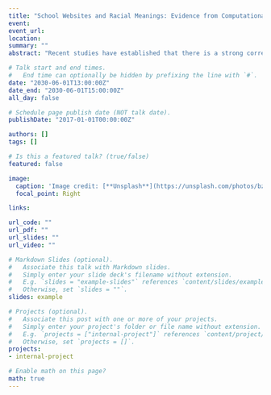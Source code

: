 ```yaml
---
title: "School Websites and Racial Meanings: Evidence from Computational Text Analysis and Online Experiments, joint with Nick Camp and Jae Yeon Kim"
event: 
event_url: 
location: 
summary: ""
abstract: "Recent studies have established that there is a strong correlation between charter schools and school segregation. We identify linguistic and psychological mechanisms that tie them together. We scraped mission statements from 5,334 charter school websites across the United States. Computational text analysis of these mission statements describes that the languages used in these schools significantly vary by race (white/black) and poverty. Online experiments support the theory that racially coded linguistic cues influence how viewers perceive racial demographics and valuations of different schools. The findings have implications for educational inequality in general and school segregation in particular. The methods we use also illustrate how the combination of natural language processing and online experiments strengthens both internal and external validity."

# Talk start and end times.
#   End time can optionally be hidden by prefixing the line with `#`.
date: "2030-06-01T13:00:00Z"
date_end: "2030-06-01T15:00:00Z"
all_day: false

# Schedule page publish date (NOT talk date).
publishDate: "2017-01-01T00:00:00Z"

authors: []
tags: []

# Is this a featured talk? (true/false)
featured: false

image:
  caption: 'Image credit: [**Unsplash**](https://unsplash.com/photos/bzdhc5b3Bxs)'
  focal_point: Right

links:

url_code: ""
url_pdf: ""
url_slides: ""
url_video: ""

# Markdown Slides (optional).
#   Associate this talk with Markdown slides.
#   Simply enter your slide deck's filename without extension.
#   E.g. `slides = "example-slides"` references `content/slides/example-slides.md`.
#   Otherwise, set `slides = ""`.
slides: example

# Projects (optional).
#   Associate this post with one or more of your projects.
#   Simply enter your project's folder or file name without extension.
#   E.g. `projects = ["internal-project"]` references `content/project/deep-learning/index.md`.
#   Otherwise, set `projects = []`.
projects:
- internal-project

# Enable math on this page?
math: true
---
```



